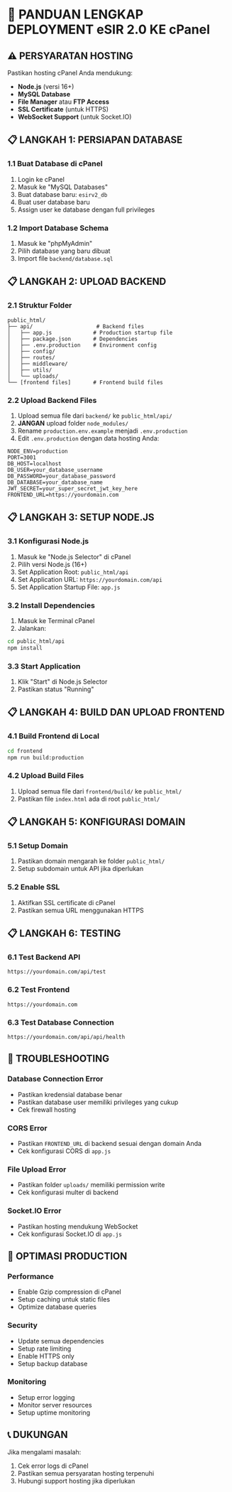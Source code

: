 # 🚀 PANDUAN LENGKAP DEPLOYMENT eSIR 2.0 KE cPanel

## ⚠️ PERSYARATAN HOSTING

Pastikan hosting cPanel Anda mendukung:
- **Node.js** (versi 16+)
- **MySQL Database**
- **File Manager** atau **FTP Access**
- **SSL Certificate** (untuk HTTPS)
- **WebSocket Support** (untuk Socket.IO)

## 📋 LANGKAH 1: PERSIAPAN DATABASE

### 1.1 Buat Database di cPanel
1. Login ke cPanel
2. Masuk ke "MySQL Databases"
3. Buat database baru: `esirv2_db`
4. Buat user database baru
5. Assign user ke database dengan full privileges

### 1.2 Import Database Schema
1. Masuk ke "phpMyAdmin"
2. Pilih database yang baru dibuat
3. Import file `backend/database.sql`

## 📋 LANGKAH 2: UPLOAD BACKEND

### 2.1 Struktur Folder
```
public_html/
├── api/                    # Backend files
│   ├── app.js             # Production startup file
│   ├── package.json       # Dependencies
│   ├── .env.production    # Environment config
│   ├── config/
│   ├── routes/
│   ├── middleware/
│   ├── utils/
│   └── uploads/
└── [frontend files]       # Frontend build files
```

### 2.2 Upload Backend Files
1. Upload semua file dari `backend/` ke `public_html/api/`
2. **JANGAN** upload folder `node_modules/`
3. Rename `production.env.example` menjadi `.env.production`
4. Edit `.env.production` dengan data hosting Anda:

```env
NODE_ENV=production
PORT=3001
DB_HOST=localhost
DB_USER=your_database_username
DB_PASSWORD=your_database_password
DB_DATABASE=your_database_name
JWT_SECRET=your_super_secret_jwt_key_here
FRONTEND_URL=https://yourdomain.com
```

## 📋 LANGKAH 3: SETUP NODE.JS

### 3.1 Konfigurasi Node.js
1. Masuk ke "Node.js Selector" di cPanel
2. Pilih versi Node.js (16+)
3. Set Application Root: `public_html/api`
4. Set Application URL: `https://yourdomain.com/api`
5. Set Application Startup File: `app.js`

### 3.2 Install Dependencies
1. Masuk ke Terminal cPanel
2. Jalankan:
```bash
cd public_html/api
npm install
```

### 3.3 Start Application
1. Klik "Start" di Node.js Selector
2. Pastikan status "Running"

## 📋 LANGKAH 4: BUILD DAN UPLOAD FRONTEND

### 4.1 Build Frontend di Local
```bash
cd frontend
npm run build:production
```

### 4.2 Upload Build Files
1. Upload semua file dari `frontend/build/` ke `public_html/`
2. Pastikan file `index.html` ada di root `public_html/`

## 📋 LANGKAH 5: KONFIGURASI DOMAIN

### 5.1 Setup Domain
1. Pastikan domain mengarah ke folder `public_html/`
2. Setup subdomain untuk API jika diperlukan

### 5.2 Enable SSL
1. Aktifkan SSL certificate di cPanel
2. Pastikan semua URL menggunakan HTTPS

## 📋 LANGKAH 6: TESTING

### 6.1 Test Backend API
```
https://yourdomain.com/api/test
```

### 6.2 Test Frontend
```
https://yourdomain.com
```

### 6.3 Test Database Connection
```
https://yourdomain.com/api/api/health
```

## 🔧 TROUBLESHOOTING

### Database Connection Error
- Pastikan kredensial database benar
- Pastikan database user memiliki privileges yang cukup
- Cek firewall hosting

### CORS Error
- Pastikan `FRONTEND_URL` di backend sesuai dengan domain Anda
- Cek konfigurasi CORS di `app.js`

### File Upload Error
- Pastikan folder `uploads/` memiliki permission write
- Cek konfigurasi multer di backend

### Socket.IO Error
- Pastikan hosting mendukung WebSocket
- Cek konfigurasi Socket.IO di `app.js`

## 🚀 OPTIMASI PRODUCTION

### Performance
- Enable Gzip compression di cPanel
- Setup caching untuk static files
- Optimize database queries

### Security
- Update semua dependencies
- Setup rate limiting
- Enable HTTPS only
- Setup backup database

### Monitoring
- Setup error logging
- Monitor server resources
- Setup uptime monitoring

## 📞 DUKUNGAN

Jika mengalami masalah:
1. Cek error logs di cPanel
2. Pastikan semua persyaratan hosting terpenuhi
3. Hubungi support hosting jika diperlukan

